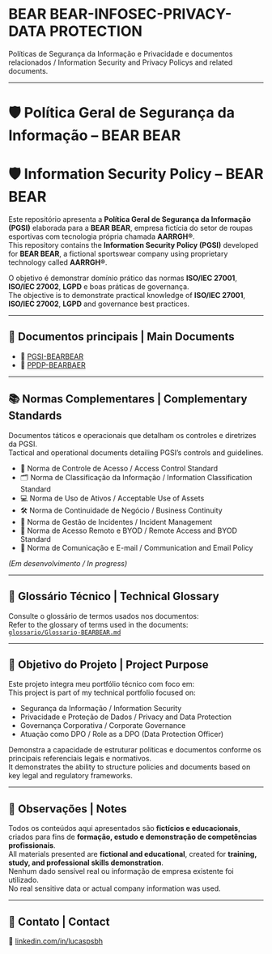 # BEAR BEAR-INFOSEC-PRIVACY-DATA PROTECTION
Políticas de Segurança da Informação e Privacidade e documentos relacionados / Information Security and Privacy Policys and related documents.

---

# 🛡️ Política Geral de Segurança da Informação – BEAR BEAR  
# 🛡️ Information Security Policy – BEAR BEAR

Este repositório apresenta a **Política Geral de Segurança da Informação (PGSI)** elaborada para a **BEAR BEAR**, empresa fictícia do setor de roupas esportivas com tecnologia própria chamada **AARRGH®**.  
This repository contains the **Information Security Policy (PGSI)** developed for **BEAR BEAR**, a fictional sportswear company using proprietary technology called **AARRGH®**.

O objetivo é demonstrar domínio prático das normas **ISO/IEC 27001**, **ISO/IEC 27002**, **LGPD** e boas práticas de governança.  
The objective is to demonstrate practical knowledge of **ISO/IEC 27001**, **ISO/IEC 27002**, **LGPD** and governance best practices.

---

## 📘 Documentos principais | Main Documents

- 📄 [PGSI-BEARBEAR](PGSI)  
- 🧾 [PPDP-BEARBAER](documentos/politica-privacidade-bearbear-v1.pdf)

---

## 📚 Normas Complementares | Complementary Standards

Documentos táticos e operacionais que detalham os controles e diretrizes da PGSI.  
Tactical and operational documents detailing PGSI’s controls and guidelines.

- 🔐 Norma de Controle de Acesso / Access Control Standard  
- 🗂️ Norma de Classificação da Informação / Information Classification Standard  
- 💻 Norma de Uso de Ativos / Acceptable Use of Assets  
- 🛠️ Norma de Continuidade de Negócio / Business Continuity  
- 🚨 Norma de Gestão de Incidentes / Incident Management  
- 📱 Norma de Acesso Remoto e BYOD / Remote Access and BYOD Standard  
- 📧 Norma de Comunicação e E-mail / Communication and Email Policy

*(Em desenvolvimento / In progress)*

---

## 🧠 Glossário Técnico | Technical Glossary

Consulte o glossário de termos usados nos documentos:  
Refer to the glossary of terms used in the documents:  
[`glossario/Glossario-BEARBEAR.md`](glossario/Glossario-BEARBEAR.md)

---

## 🎯 Objetivo do Projeto | Project Purpose

Este projeto integra meu portfólio técnico com foco em:  
This project is part of my technical portfolio focused on:

- Segurança da Informação / Information Security  
- Privacidade e Proteção de Dados / Privacy and Data Protection  
- Governança Corporativa / Corporate Governance  
- Atuação como DPO / Role as a DPO (Data Protection Officer)

Demonstra a capacidade de estruturar políticas e documentos conforme os principais referenciais legais e normativos.  
It demonstrates the ability to structure policies and documents based on key legal and regulatory frameworks.

---

## 📌 Observações | Notes

Todos os conteúdos aqui apresentados são **fictícios e educacionais**, criados para fins de **formação, estudo e demonstração de competências profissionais**.  
All materials presented are **fictional and educational**, created for **training, study, and professional skills demonstration**.  
Nenhum dado sensível real ou informação de empresa existente foi utilizado.  
No real sensitive data or actual company information was used.

---

## 👤 Contato | Contact

🔗 [linkedin.com/in/lucaspsbh](https://www.linkedin.com/in/lucaspsbh)



